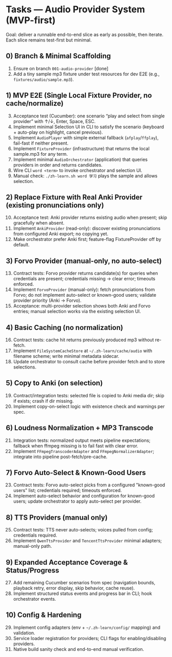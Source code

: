 # Tasks — Audio Provider System (MVP-first)

Goal: deliver a runnable end-to-end slice as early as possible, then iterate. Each slice remains test-first but minimal.

## 0) Branch & Minimal Scaffolding
1. Ensure on branch `001-audio-provider` [done]
2. Add a tiny sample mp3 fixture under test resources for dev E2E (e.g., `fixtures/audio/sample.mp3`).

## 1) MVP E2E (Single Local Fixture Provider, no cache/normalize)
3. Acceptance test (Cucumber): one scenario “play and select from single provider” with ↑/↓, Enter, Space, ESC.
4. Implement minimal Selection UI in CLI to satisfy the scenario (keyboard + auto-play on highlight, cancel previous).
5. Implement `AudioPlayer` with simple external fallback (`afplay`/`ffplay`), fail-fast if neither present.
6. Implement `FixtureProvider` (infrastructure) that returns the local sample.mp3 for any term.
7. Implement minimal `AudioOrchestrator` (application) that queries providers in order and returns candidates.
8. Wire CLI `word <term>` to invoke orchestrator and selection UI.
9. Manual check: `./zh-learn.sh word 学习` plays the sample and allows selection.

## 2) Replace Fixture with Real Anki Provider (existing pronunciations only)
10. Acceptance test: Anki provider returns existing audio when present; skip gracefully when absent.
11. Implement `AnkiProvider` (read-only): discover existing pronunciations from configured Anki export; no copying yet.
12. Make orchestrator prefer Anki first; feature-flag FixtureProvider off by default.

## 3) Forvo Provider (manual-only, no auto-select)
13. Contract tests: Forvo provider returns candidate(s) for queries when credentials are present; credentials missing → clear error; timeouts enforced.
14. Implement `ForvoProvider` (manual-only): fetch pronunciations from Forvo; do not implement auto-select or known-good users; validate provider priority (Anki → Forvo).
15. Acceptance: multi-provider selection shows both Anki and Forvo entries; manual selection works via the existing selection UI.

## 4) Basic Caching (no normalization)
16. Contract tests: cache hit returns previously produced mp3 without re-fetch.
17. Implement `FileSystemCacheStore` at `~/.zh-learn/cache/audio` with filename scheme; write minimal metadata sidecar.
18. Update orchestrator to consult cache before provider fetch and to store selections.

## 5) Copy to Anki (on selection)
19. Contract/integration tests: selected file is copied to Anki media dir; skip if exists; crash if dir missing.
20. Implement copy-on-select logic with existence check and warnings per spec.

## 6) Loudness Normalization + MP3 Transcode
21. Integration tests: normalized output meets pipeline expectations; fallback when ffmpeg missing is to fail fast with clear error.
22. Implement `FFmpegTranscoderAdapter` and `FFmpegNormalizerAdapter`; integrate into pipeline post-fetch/pre-cache.

## 7) Forvo Auto-Select & Known-Good Users
23. Contract tests: Forvo auto-select picks from a configured "known-good users" list; credentials required; timeouts enforced.
24. Implement auto-select behavior and configuration for known-good users; update orchestrator to apply auto-select per provider.

## 8) TTS Providers (manual only)
25. Contract tests: TTS never auto-selects; voices pulled from config; credentials required.
26. Implement `QwenTtsProvider` and `TencentTtsProvider` minimal adapters; manual-only path.

## 9) Expanded Acceptance Coverage & Status/Progress
27. Add remaining Cucumber scenarios from spec (navigation bounds, playback retry, error display, skip behavior, cache reuse).
28. Implement structured status events and progress bar in CLI; hook orchestrator events.

## 10) Config & Hardening
29. Implement config adapters (env + `~/.zh-learn/config/` mapping) and validation.
30. Service loader registration for providers; CLI flags for enabling/disabling providers.
31. Native build sanity check and end-to-end manual verification.
